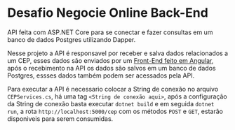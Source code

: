 # Desafio Negocie Online Back-End
API feita com ASP.NET Core para se conectar e fazer consultas em um banco de dados Postgres utilizando Dapper.

Nesse projeto a API é responsavel por receber e salva dados relacionados a um CEP, esses dados são enviados por um [Front-End feito em Angular](https://github.com/Kaleo-Stark/desafio-negocie-online-front-end), após o recebimento na API os dados são salvos em um banco de dados Postgres, essses dados também podem ser acessados pela API.

Para executar a API é necessario colocar a String de conexão no arquivo `CEPServices.cs`, há uma tag `<String de conexão aqui>`, após a configuração da String de conexão basta executar `dotnet build` e em seguida `dotnet run`, a rota `http://localhost:5000/cep` com os métodos `POST` e `GET`, estarão disponiveis para serem consumidas.
